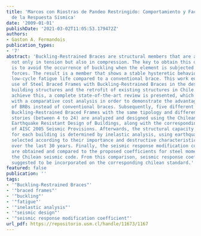 ```yaml
---
title: 'Marcos con Riostras de Pandeo Restringido: Comportamiento y Factores de Modificación
  de la Respuesta Sísmica'
date: '2009-01-01'
publishDate: '2021-03-02T11:05:53.179472Z'
authors:
- Gaston A. Fermandois
publication_types:
- '7'
abstract: 'Buckling-Restrained Braces are structural members that are able to yield
  not only in tension but also in compression. The key to obtain this desirable behavior
  is to avoid the occurrence of buckling when the element is subjected to compression
  forces. The result is a member that shows a stable hysteretic behavior and an excellent
  low-cycle fatigue life compared to a conventional brace. This work encourages the
  use of Steel Braced Frames with Buckling-Restrained Braces in the design of new
  building structures and the retrofit of existing structures in Chile. In order to
  achieve this, a complete state-of-the-art review is presented, which is complemented
  with a comparative cost analysis in order to demonstrate the advantages of the use
  of BRBs instead of conventional braces. Subsequently, five different buildings using
  Buckling-Restrained Braced Frames with the same tipology and different number of
  stories (between 4 to 24) are analyzed and designed using the Chilean Standard NCh433.Of96:
  Earthquake Resistant Design of Buildings, along with the corresponding requirements
  of AISC 2005 Seismic Provisions. Afterwards, the structural capacity and demand
  for each building is determined by inelastic analysis, using earthquake records
  selected according to their importance and destructive characteristics observed
  over the last 30 years. Finally, the seismic response modification coefficients
  are obtained and compared to the proposed coefficients for steel moment frames in
  the Chilean seismic code. From this comparison, seismic response coefficients are
  suggested to be incorporated on the corresponding chilean standard.'
featured: false
publication: ''
tags:
- '"Buckling-Restrained Braces"'
- '"braced frames"'
- '"buckling"'
- '"fatigue"'
- '"inelastic analysis"'
- '"seismic design"'
- '"seismic response modification coefficient"'
url_pdf: https://repositorio.usm.cl/handle/11673/1167
---
```


